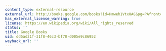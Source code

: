 ```yaml
---
content_type: external-resource
external_url: http://books.google.com/books?id=Hmweh1VtxUAC&pg=PAfrontcover
has_external_license_warning: true
license: https://en.wikipedia.org/wiki/All_rights_reserved
status: ''
title: Google Books
uid: dd5ad21f-31f8-46c3-bf70-d005e9c86952
wayback_url: ''
---
```

